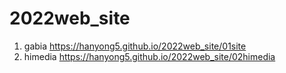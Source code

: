 # 2022web_site
1. gabia https://hanyong5.github.io/2022web_site/01site
1. himedia https://hanyong5.github.io/2022web_site/02himedia